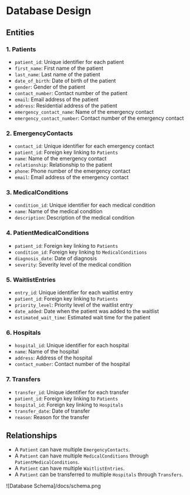# Database Design

## Entities

### 1. Patients
- `patient_id`: Unique identifier for each patient
- `first_name`: First name of the patient
- `last_name`: Last name of the patient
- `date_of_birth`: Date of birth of the patient
- `gender`: Gender of the patient
- `contact_number`: Contact number of the patient
- `email`: Email address of the patient
- `address`: Residential address of the patient
- `emergency_contact_name`: Name of the emergency contact
- `emergency_contact_number`: Contact number of the emergency contact

### 2. EmergencyContacts
- `contact_id`: Unique identifier for each emergency contact
- `patient_id`: Foreign key linking to `Patients`
- `name`: Name of the emergency contact
- `relationship`: Relationship to the patient
- `phone`: Phone number of the emergency contact
- `email`: Email address of the emergency contact

### 3. MedicalConditions
- `condition_id`: Unique identifier for each medical condition
- `name`: Name of the medical condition
- `description`: Description of the medical condition

### 4. PatientMedicalConditions
- `patient_id`: Foreign key linking to `Patients`
- `condition_id`: Foreign key linking to `MedicalConditions`
- `diagnosis_date`: Date of diagnosis
- `severity`: Severity level of the medical condition

### 5. WaitlistEntries
- `entry_id`: Unique identifier for each waitlist entry
- `patient_id`: Foreign key linking to `Patients`
- `priority_level`: Priority level of the waitlist entry
- `date_added`: Date when the patient was added to the waitlist
- `estimated_wait_time`: Estimated wait time for the patient

### 6. Hospitals
- `hospital_id`: Unique identifier for each hospital
- `name`: Name of the hospital
- `address`: Address of the hospital
- `contact_number`: Contact number of the hospital

### 7. Transfers
- `transfer_id`: Unique identifier for each transfer
- `patient_id`: Foreign key linking to `Patients`
- `hospital_id`: Foreign key linking to `Hospitals`
- `transfer_date`: Date of transfer
- `reason`: Reason for the transfer

## Relationships

- A `Patient` can have multiple `EmergencyContacts`.
- A `Patient` can have multiple `MedicalConditions` through `PatientMedicalConditions`.
- A `Patient` can have multiple `WaitlistEntries`.
- A `Patient` can be transferred to multiple `Hospitals` through `Transfers`.


![Database Schema]/docs/schema.png
